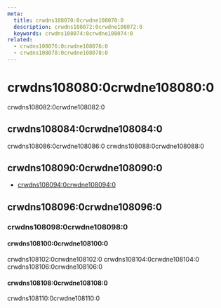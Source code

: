 ```yaml
---
meta:
  title: crwdns108070:0crwdne108070:0
  description: crwdns108072:0crwdne108072:0
  keywords: crwdns108074:0crwdne108074:0
related:
  - crwdns108076:0crwdne108076:0
  - crwdns108078:0crwdne108078:0
---
```


# crwdns108080:0crwdne108080:0

crwdns108082:0crwdne108082:0

<entry-ad />

## crwdns108084:0crwdne108084:0

crwdns108086:0crwdne108086:0 crwdns108088:0crwdne108088:0

<example file="v-scroll/usage" />

## crwdns108090:0crwdne108090:0

- [crwdns108094:0crwdne108094:0](crwdns108092:0crwdne108092:0)

## crwdns108096:0crwdne108096:0

### crwdns108098:0crwdne108098:0

#### crwdns108100:0crwdne108100:0

crwdns108102:0crwdne108102:0 crwdns108104:0crwdne108104:0 crwdns108106:0crwdne108106:0

<example file="v-scroll/option-self" />

#### crwdns108108:0crwdne108108:0

crwdns108110:0crwdne108110:0

<example file="v-scroll/option-target" />

<backmatter />
